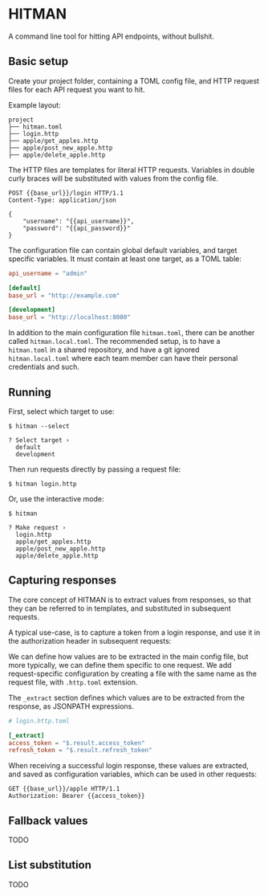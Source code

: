 # HITMAN

A command line tool for hitting API endpoints, without bullshit.

## Basic setup

Create your project folder, containing a TOML config file, and HTTP request files
for each API request you want to hit.

Example layout:

```
project
├── hitman.toml
├── login.http
├── apple/get_apples.http
├── apple/post_new_apple.http
├── apple/delete_apple.http
```

The HTTP files are templates for literal HTTP requests. Variables in double
curly braces will be substituted with values from the config file.

```
POST {{base_url}}/login HTTP/1.1
Content-Type: application/json

{
    "username": "{{api_username}}",
    "password": "{{api_password}}"
}
```

The configuration file can contain global default variables, and target
specific variables. It must contain at least one target, as a TOML table:

```toml
api_username = "admin"

[default]
base_url = "http://example.com"

[development]
base_url = "http://localhost:8080"
```

In addition to the main configuration file `hitman.toml`, there can be another
called `hitman.local.toml`. The recommended setup, is to have a `hitman.toml`
in a shared repository, and have a git ignored `hitman.local.toml` where each
team member can have their personal credentials and such.

## Running

First, select which target to use:

```
$ hitman --select

? Select target ›
  default
  development
```

Then run requests directly by passing a request file:

```
$ hitman login.http
```

Or, use the interactive mode:

```
$ hitman

? Make request ›
  login.http
  apple/get_apples.http
  apple/post_new_apple.http
  apple/delete_apple.http
```

## Capturing responses

The core concept of HITMAN is to extract values from responses, so that they
can be referred to in templates, and substituted in subsequent requests.

A typical use-case, is to capture a token from a login response, and use it
in the authorization header in subsequent requests:

We can define how values are to be extracted in the main config file, but more
typically, we can define them specific to one request. We add request-specific
configuration by creating a file with the same name as the request file, with
`.http.toml` extension.

The `_extract` section defines which values are to be extracted from the
response, as JSONPATH expressions.

```toml
# login.http.toml

[_extract]
access_token = "$.result.access_token"
refresh_token = "$.result.refresh_token"
```

When receiving a successful login response, these values are extracted, and
saved as configuration variables, which can be used in other requests:

```
GET {{base_url}}/apple HTTP/1.1
Authorization: Bearer {{access_token}}
```

## Fallback values

TODO

## List substitution

TODO


